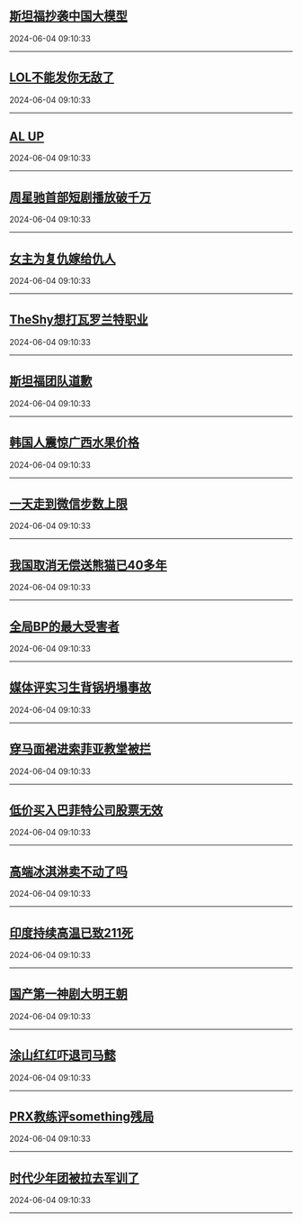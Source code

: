 ## [斯坦福抄袭中国大模型](https://search.bilibili.com/all?vt=36849326&keyword=%E6%96%AF%E5%9D%A6%E7%A6%8F%E6%8A%84%E8%A2%AD%E4%B8%AD%E5%9B%BD%E5%A4%A7%E6%A8%A1%E5%9E%8B&order=click)

2024-06-04 09:10:33

---
## [LOL不能发你无敌了](https://search.bilibili.com/all?vt=36849326&keyword=LOL%E4%B8%8D%E8%83%BD%E5%8F%91%E4%BD%A0%E6%97%A0%E6%95%8C%E4%BA%86&order=click)

2024-06-04 09:10:33

---
## [AL UP](https://search.bilibili.com/all?vt=36849326&keyword=AL+UP&order=click)

2024-06-04 09:10:33

---
## [周星驰首部短剧播放破千万](https://search.bilibili.com/all?vt=36849326&keyword=%E5%91%A8%E6%98%9F%E9%A9%B0%E9%A6%96%E9%83%A8%E7%9F%AD%E5%89%A7%E6%92%AD%E6%94%BE%E7%A0%B4%E5%8D%83%E4%B8%87&order=click)

2024-06-04 09:10:33

---
## [女主为复仇嫁给仇人](https://search.bilibili.com/all?vt=36849326&keyword=%E5%A5%B3%E4%B8%BB%E4%B8%BA%E5%A4%8D%E4%BB%87%E5%AB%81%E7%BB%99%E4%BB%87%E4%BA%BA&order=click)

2024-06-04 09:10:33

---
## [TheShy想打瓦罗兰特职业](https://search.bilibili.com/all?vt=36849326&keyword=TheShy%E6%83%B3%E6%89%93%E7%93%A6%E7%BD%97%E5%85%B0%E7%89%B9%E8%81%8C%E4%B8%9A&order=click)

2024-06-04 09:10:33

---
## [斯坦福团队道歉](https://search.bilibili.com/all?vt=36849326&keyword=%E6%96%AF%E5%9D%A6%E7%A6%8F%E5%9B%A2%E9%98%9F%E9%81%93%E6%AD%89&order=click)

2024-06-04 09:10:33

---
## [韩国人震惊广西水果价格](https://search.bilibili.com/all?vt=36849326&keyword=%E9%9F%A9%E5%9B%BD%E4%BA%BA%E9%9C%87%E6%83%8A%E5%B9%BF%E8%A5%BF%E6%B0%B4%E6%9E%9C%E4%BB%B7%E6%A0%BC&order=click)

2024-06-04 09:10:33

---
## [一天走到微信步数上限](https://search.bilibili.com/all?vt=36849326&keyword=%E4%B8%80%E5%A4%A9%E8%B5%B0%E5%88%B0%E5%BE%AE%E4%BF%A1%E6%AD%A5%E6%95%B0%E4%B8%8A%E9%99%90&order=click)

2024-06-04 09:10:33

---
## [我国取消无偿送熊猫已40多年](https://search.bilibili.com/all?vt=36849326&keyword=%E6%88%91%E5%9B%BD%E5%8F%96%E6%B6%88%E6%97%A0%E5%81%BF%E9%80%81%E7%86%8A%E7%8C%AB%E5%B7%B240%E5%A4%9A%E5%B9%B4&order=click)

2024-06-04 09:10:33

---
## [全局BP的最大受害者](https://search.bilibili.com/all?vt=36849326&keyword=%E5%85%A8%E5%B1%80BP%E7%9A%84%E6%9C%80%E5%A4%A7%E5%8F%97%E5%AE%B3%E8%80%85&order=click)

2024-06-04 09:10:33

---
## [媒体评实习生背锅坍塌事故](https://search.bilibili.com/all?vt=36849326&keyword=%E5%AA%92%E4%BD%93%E8%AF%84%E5%AE%9E%E4%B9%A0%E7%94%9F%E8%83%8C%E9%94%85%E5%9D%8D%E5%A1%8C%E4%BA%8B%E6%95%85&order=click)

2024-06-04 09:10:33

---
## [穿马面裙进索菲亚教堂被拦](https://search.bilibili.com/all?vt=36849326&keyword=%E7%A9%BF%E9%A9%AC%E9%9D%A2%E8%A3%99%E8%BF%9B%E7%B4%A2%E8%8F%B2%E4%BA%9A%E6%95%99%E5%A0%82%E8%A2%AB%E6%8B%A6&order=click)

2024-06-04 09:10:33

---
## [低价买入巴菲特公司股票无效](https://search.bilibili.com/all?vt=36849326&keyword=%E4%BD%8E%E4%BB%B7%E4%B9%B0%E5%85%A5%E5%B7%B4%E8%8F%B2%E7%89%B9%E5%85%AC%E5%8F%B8%E8%82%A1%E7%A5%A8%E6%97%A0%E6%95%88&order=click)

2024-06-04 09:10:33

---
## [高端冰淇淋卖不动了吗](https://search.bilibili.com/all?vt=36849326&keyword=%E9%AB%98%E7%AB%AF%E5%86%B0%E6%B7%87%E6%B7%8B%E5%8D%96%E4%B8%8D%E5%8A%A8%E4%BA%86%E5%90%97&order=click)

2024-06-04 09:10:33

---
## [印度持续高温已致211死](https://search.bilibili.com/all?vt=36849326&keyword=%E5%8D%B0%E5%BA%A6%E6%8C%81%E7%BB%AD%E9%AB%98%E6%B8%A9%E5%B7%B2%E8%87%B4211%E6%AD%BB&order=click)

2024-06-04 09:10:33

---
## [国产第一神剧大明王朝](https://search.bilibili.com/all?vt=36849326&keyword=%E5%9B%BD%E4%BA%A7%E7%AC%AC%E4%B8%80%E7%A5%9E%E5%89%A7%E5%A4%A7%E6%98%8E%E7%8E%8B%E6%9C%9D&order=click)

2024-06-04 09:10:33

---
## [涂山红红吓退司马懿](https://search.bilibili.com/all?vt=36849326&keyword=%E6%B6%82%E5%B1%B1%E7%BA%A2%E7%BA%A2%E5%90%93%E9%80%80%E5%8F%B8%E9%A9%AC%E6%87%BF&order=click)

2024-06-04 09:10:33

---
## [PRX教练评something残局](https://search.bilibili.com/all?vt=36849326&keyword=PRX%E6%95%99%E7%BB%83%E8%AF%84something%E6%AE%8B%E5%B1%80&order=click)

2024-06-04 09:10:33

---
## [时代少年团被拉去军训了](https://search.bilibili.com/all?vt=36849326&keyword=%E6%97%B6%E4%BB%A3%E5%B0%91%E5%B9%B4%E5%9B%A2%E8%A2%AB%E6%8B%89%E5%8E%BB%E5%86%9B%E8%AE%AD%E4%BA%86&order=click)

2024-06-04 09:10:33

---
